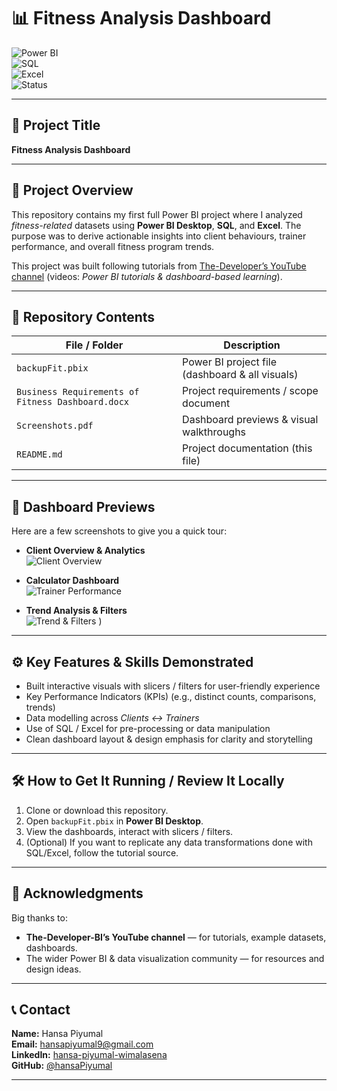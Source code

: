 <!-- ================== HEADER / BADGES ================== -->
# 📊 Fitness Analysis Dashboard

![Power BI](https://img.shields.io/badge/Tool-Power%20BI-F2C811?logo=powerbi&logoColor=black)  
![SQL](https://img.shields.io/badge/Tool-SQL-blue?logo=postgresql&logoColor=white)  
![Excel](https://img.shields.io/badge/Tool-Excel-green?logo=microsoft-excel&logoColor=white)  
![Status](https://img.shields.io/badge/Status-Completed-brightgreen)

---

## 🧾 Project Title  
**Fitness Analysis Dashboard**

---

## 🎯 Project Overview

This repository contains my first full Power BI project where I analyzed *fitness-related* datasets using **Power BI Desktop**, **SQL**, and **Excel**. The purpose was to derive actionable insights into client behaviours, trainer performance, and overall fitness program trends.

This project was built following tutorials from [The-Developer’s YouTube channel](www.youtube.com/@The-Developer-BI) (videos: *Power BI tutorials & dashboard-based learning*).

---

## 📂 Repository Contents

| File / Folder | Description |
|----------------|-------------|
| `backupFit.pbix` | Power BI project file (dashboard & all visuals) |
| `Business Requirements of Fitness Dashboard.docx` | Project requirements / scope document |
| `Screenshots.pdf` | Dashboard previews & visual walkthroughs |
| `README.md` | Project documentation (this file) |

---

## 👀 Dashboard Previews

Here are a few screenshots to give you a quick tour:

> 

- **Client Overview & Analytics**  
  ![Client Overview](screenshots/client_overview.png)

- **Calculator Dashboard**  
  ![Trainer Performance](screenshots/Calculator.png)

- **Trend Analysis & Filters**  
  ![Trend & Filters](screenshots/Members.png)
)

---

## ⚙️ Key Features & Skills Demonstrated

- Built interactive visuals with slicers / filters for user-friendly experience  
- Key Performance Indicators (KPIs) (e.g., distinct counts, comparisons, trends)  
- Data modelling across *Clients ↔ Trainers*  
- Use of SQL / Excel for pre-processing or data manipulation  
- Clean dashboard layout & design emphasis for clarity and storytelling  

---


## 🛠 How to Get It Running / Review It Locally

1. Clone or download this repository.  
2. Open `backupFit.pbix` in **Power BI Desktop**.  
3. View the dashboards, interact with slicers / filters.  
4. (Optional) If you want to replicate any data transformations done with SQL/Excel, follow the tutorial source.  

---

## 🙏 Acknowledgments

Big thanks to:

- **The-Developer-BI’s YouTube channel** — for tutorials, example datasets, dashboards.  
- The wider Power BI & data visualization community — for resources and design ideas.  

---

## 📞 Contact

**Name:** Hansa Piyumal  
**Email:** hansapiyumal9@gmail.com  
**LinkedIn:** [hansa-piyumal-wimalasena](https://www.linkedin.com/in/hansa-piyumal-wimalasena-561831336)  
**GitHub:** [@hansaPiyumal](https://github.com/hansaPiyumal)

---

